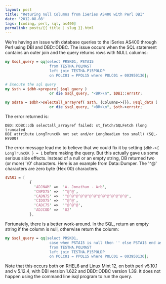 ```yaml
---
layout: post
title: "Returing null Columns from iSeries AS400 with Perl DBI"
date: '2012-08-08'
tags: [coding, perl, sql, as400]
permalink: posts/{{ title | slug }}.html
---
```


We're having an issue with database queries to the iSeries AS400 through
Perl using DBI and DBD::ODBC. The issue occurs when the SQL statement
contains an outer join and the query returns rows with NULL columns:

~~~ perl
my $sql_query = qq|select PRSK01, PSTA15
                    from TESTHA.POLMAST
                    left join TESTHA.P15POLDP
                    on POLC01 = PPOL15 where POLC01 = 003950136|;

# Execute the sql query
my $sth = $dbh->prepare( $sql_query )
                    or die $sql_query, "<BR>\n", $DBI::errstr;

my $data = $dbh->selectall_arrayref( $sth, {Columns=>{}}, @sql_data )
                    or die $sql_query, "<BR>\n", $sth->errstr;
~~~

The error returned is:

~~~
DBD::ODBC::db selectall_arrayref failed: st_fetch/SQLFetch (long truncated
DBI attribute LongTruncOk not set and/or LongReadLen too small) (SQL-HY000)
~~~

<!-- more -->

The error message lead me to believe that we could fix it by setting
`$dbh->{ LongTruncOK } = 1` before making the query. But this
actually gave us
some serious side effects. Instead of a null or an empty string, DB
returned two (or more) '\0' characters. Here is an example from Data::Dumper.
The '^@' characters are zero byte (Hex 00) characters.

~~~ perl
$VAR1 = [
           {
             'ADJNAM' =>  'A. Jonathan - Arb',
             'CNPD75' =>  '^@^@',
             'CADN75' =>  '^@^@^@^@^@^@^@^@^@^@^@^@^@^@',
             'CIDO75' =>  '^@^@',
             'CADC75' =>  '^@^@^@',
             'ADJCOD' =>  'U2'
           },
~~~

Fortunately, there is a better work-around. In the SQL, return an empty string
if the column is null, otherwise return the column:

~~~ perl
my $sql_query = qq|select PRSK01,
                    case when PSTA15 is null then '' else PSTA15 end as PSTA15
                    from TESTHA.POLMAST
                    left join TESTHA.P15POLDP
                    on POLC01 = PPOL15 where POLC01 = 003950136|;
~~~

Note that this occurs both on RHEL6 and Linux Mint 12, on both perl v5.10.1
and v 5.12.4, with DBI version 1.622 and DBD::ODBC version 1.39. 
It does not happen using the command line isql program to run the query.
